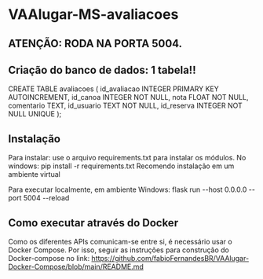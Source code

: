# VAAlugar-MS-avaliacoes

## ATENÇÃO: RODA NA PORTA 5004.



## Criação do banco de dados: 1 tabela!!
CREATE TABLE avaliacoes (
    id_avaliacao INTEGER PRIMARY KEY AUTOINCREMENT,
    id_canoa     INTEGER NOT NULL,
    nota         FLOAT   NOT NULL,
    comentario   TEXT,
    id_usuario   TEXT    NOT NULL,
    id_reserva   INTEGER NOT NULL
                         UNIQUE
);


## Instalação
Para instalar: use o arquivo requirements.txt para instalar os módulos. No windows: pip install -r requirements.txt Recomendo instalação em um ambiente virtual

Para executar localmente, em ambiente Windows: flask run --host 0.0.0.0 --port 5004 --reload

## Como executar através do Docker
Como os diferentes APIs comunicam-se entre si, é necessário usar o Docker Compose. Por isso, seguir as instruções para construção do Docker-compose no link:
https://github.com/fabioFernandesBR/VAAlugar-Docker-Compose/blob/main/README.md
